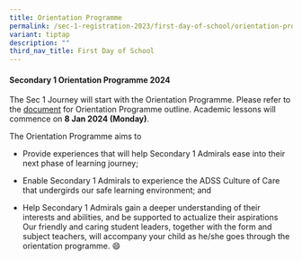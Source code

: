 ```yaml
---
title: Orientation Programme
permalink: /sec-1-registration-2023/first-day-of-school/orientation-prog/
variant: tiptap
description: ""
third_nav_title: First Day of School
---
```

<h4><strong>Secondary 1 Orientation Programme 2024</strong></h4><p>The Sec 1 Journey will start with the Orientation Programme. Please refer to the <a href="/files/5__Sec_1_Orientation_2024_Schedule__for_website_.pdf" rel="noopener noreferrer nofollow" target="_blank">document</a> for Orientation Programme outline. Academic lessons will commence on <strong>8 Jan 2024 (Monday)</strong>. <br></p><p>The Orientation Programme aims to</p><ul data-tight="true" class="tight"><li><p>Provide experiences that will help Secondary 1 Admirals ease into their next phase of learning journey;</p></li><li><p>Enable Secondary 1 Admirals to experience the ADSS Culture of Care that undergirds our safe learning environment; and</p></li><li><p>Help Secondary 1 Admirals gain a deeper understanding of their interests and abilities, and be supported to actualize their aspirations <br>Our friendly and caring student leaders, together with the form and subject teachers, will accompany your child as he/she goes through the orientation programme. 😄</p></li></ul><p></p>